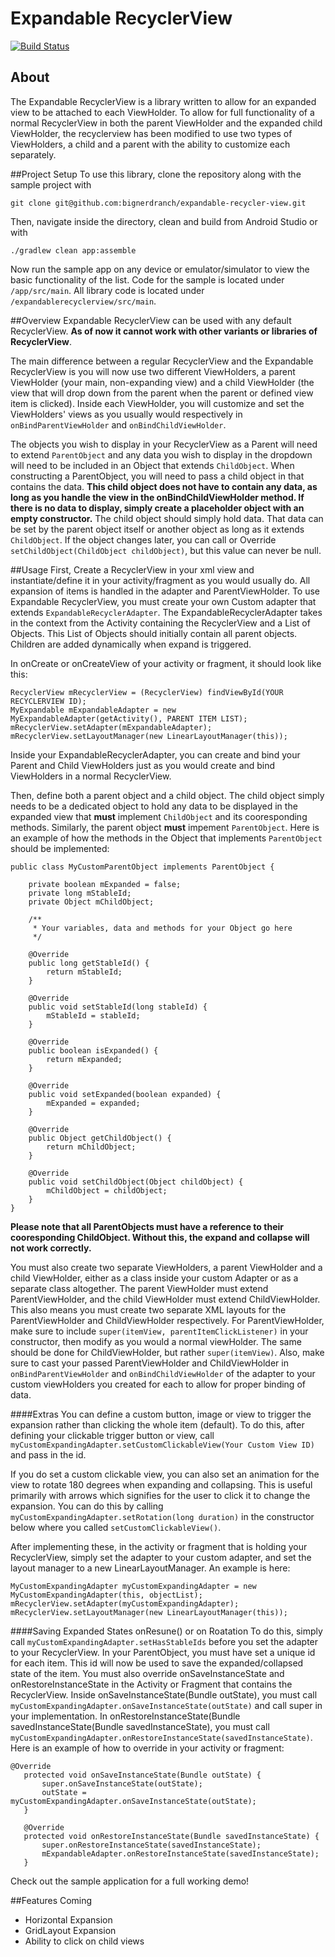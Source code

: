 # Expandable RecyclerView
[![Build Status](https://magnum.travis-ci.com/bignerdranch/expandable-recycler-view.svg?token=cHtfwvsfoiWYD2CaiRkc&branch=master)](https://magnum.travis-ci.com/bignerdranch/expandable-recycler-view)

## About
The Expandable RecyclerView is a library written to allow for an expanded view to be attached to each ViewHolder. To allow for full functionality of a normal RecyclerView in both the parent ViewHolder and the expanded child ViewHolder, the recyclerview has been modified to use two types of ViewHolders, a child and a parent with the ability to customize each separately.

##Project Setup
To use this library, clone the repository along with the sample project with
```
git clone git@github.com:bignerdranch/expandable-recycler-view.git
```

Then, navigate inside the directory, clean and build from Android Studio or with
```
./gradlew clean app:assemble
```

Now run the sample app on any device or emulator/simulator to view the basic functionality of the list. Code for the sample is located under ```/app/src/main```. All library code is located under ```/expandablerecyclerview/src/main```.

##Overview
Expandable RecyclerView can be used with any default RecyclerView. **As of now it cannot work with other variants or libraries of RecyclerView**.

The main difference between a regular RecyclerView and the Expandable RecyclerView is you will now use two different ViewHolders, a parent ViewHolder (your main, non-expanding view) and a child ViewHolder (the view that will drop down from the parent when the parent or defined view item is clicked). Inside each ViewHolder, you will customize and set the ViewHolders' views as you usually would respectively in ```onBindParentViewHolder``` and ```onBindChildViewHolder```.

The objects you wish to display in your RecyclerView as a Parent will need to extend ```ParentObject``` and any data you wish to display in the dropdown will need to be included in an Object that extends ```ChildObject```. When constructing a ParentObject, you will need to pass a child object in that contains the data. **This child object does not have to contain any data, as long as you handle the view in the onBindChildViewHolder method. If there is no data to display, simply create a placeholder object with an empty constructor.** The child object should simply hold data. That data can be set by the parent object itself or another object as long as it extends ```ChildObject```. If the object changes later, you can call or Override ```setChildObject(ChildObject childObject)```, but this value can never be null.

##Usage
 First, Create a RecyclerView in your xml view and instantiate/define it in your activity/fragment as you would usually do. All expansion of items is handled in the adapter and ParentViewHolder. To use Expandable RecyclerView, you must create your own Custom adapter that extends ```ExpandableRecyclerAdapter```. The ExpandableRecyclerAdapter takes in the context from the Activity containing the RecyclerView and a List of Objects. This List of Objects should initially contain all parent objects. Children are added dynamically when expand is triggered.

 In onCreate or onCreateView of your activity or fragment, it should look like this:
```
RecyclerView mRecyclerView = (RecyclerView) findViewById(YOUR RECYCLERVIEW ID);
MyExpandable mExpandableAdapter = new MyExpandableAdapter(getActivity(), PARENT ITEM LIST);
mRecyclerView.setAdapter(mExpandableAdapter);
mRecyclerView.setLayoutManager(new LinearLayoutManager(this));
```
 Inside your ExpandableRecyclerAdapter, you can create and bind your Parent and Child ViewHolders just as you would create and bind ViewHolders in a normal RecyclerView.

 Then, define both a parent object and a child object. The child object simply needs to be a dedicated object to hold any data to be displayed in the expanded view that **must** implement ```ChildObject``` and its cooresponding methods. Similarly, the parent object **must** impement ```ParentObject```. Here is an example of how the methods in the Object that implements ```ParentObject``` should be implemented:
```
public class MyCustomParentObject implements ParentObject {

    private boolean mExpanded = false;
    private long mStableId;
    private Object mChildObject;

    /**
     * Your variables, data and methods for your Object go here
     */
     
    @Override
    public long getStableId() {
        return mStableId;
    }

    @Override
    public void setStableId(long stableId) {
        mStableId = stableId;
    }

    @Override
    public boolean isExpanded() {
        return mExpanded;
    }

    @Override
    public void setExpanded(boolean expanded) {
        mExpanded = expanded;
    }

    @Override
    public Object getChildObject() {
        return mChildObject;
    }

    @Override
    public void setChildObject(Object childObject) {
        mChildObject = childObject;
    }
}
```
**Please note that all ParentObjects must have a reference to their cooresponding ChildObject. Without this, the expand and collapse will not work correctly.**

 You must also create two separate ViewHolders, a parent ViewHolder and a child ViewHolder, either as a class inside your custom Adapter or as a separate class altogether. The parent ViewHolder must extend ParentViewHolder, and the child ViewHolder must extend ChildViewHolder. This also means you must create two separate XML layouts for the ParentViewHolder and ChildViewHolder respectively. For ParentViewHolder, make sure to include ```super(itemView, parentItemClickListener)``` in your constructor, then modify as you would a normal viewHolder. The same should be done for ChildViewHolder, but rather ```super(itemView)```. Also, make sure to cast your passed ParentViewHolder and ChildViewHolder in ```onBindParentViewHolder``` and ```onBindChildViewHolder``` of the adapter to your custom viewHolders you created for each to allow for proper binding of data.
 
  ####Extras
 You can define a custom button, image or view to trigger the expansion rather than clicking the whole item (default). To do this, after defining your clickable trigger button or view, call ```myCustomExpandingAdapter.setCustomClickableView(Your Custom View ID)``` and pass in the id.
 
 If you do set a custom clickable view, you can also set an animation for the view to rotate 180 degrees when expanding and collapsing. This is useful primarily with arrows which signifies for the user to click it to change the expansion. You can do this by calling ```myCustomExpandingAdapter.setRotation(long duration)``` in the constructor below where you called ```setCustomClickableView()```.
 
 After implementing these, in the activity or fragment that is holding your RecyclerView, simply set the adapter to your custom adapter, and set the layout manager to a new LinearLayoutManager. An example is here:
 
 ```
 MyCustomExpandingAdapter myCustomExpandingAdapter = new MyCustomExpandingAdapter(this, objectList);
 mRecyclerView.setAdapter(myCustomExpandingAdapter);
 mRecyclerView.setLayoutManager(new LinearLayoutManager(this));
 ```
 
 ####Saving Expanded States onResune() or on Roatation
 To do this, simply call ```myCustomExpandingAdapter.setHasStableIds``` before you set the adapter to your RecyclerView. In your ParentObject, you must have set a unique id for each item. This id will now be used to save the expanded/collapsed state of the item. You must also override onSaveInstanceState and onRestoreInstanceState in the Activity or Fragment that contains the RecyclerView. Inside onSaveInstanceState(Bundle outState), you must call ```myCustomExpandingAdapter.onSaveInstanceState(outState)``` and call super in your implementation. In onRestoreInstanceState(Bundle savedInstanceState(Bundle savedInstanceState), you must call ```myCustomExpandingAdapter.onRestoreInstanceState(savedInstanceState)```. Here is an example of how to override in your activity or fragment:
 
 ```
 @Override
    protected void onSaveInstanceState(Bundle outState) {
        super.onSaveInstanceState(outState);
        outState = myCustomExpandingAdapter.onSaveInstanceState(outState);
    }

    @Override
    protected void onRestoreInstanceState(Bundle savedInstanceState) {
        super.onRestoreInstanceState(savedInstanceState);
        mExpandableAdapter.onRestoreInstanceState(savedInstanceState);
    }
 ```
Check out the sample application for a full working demo!
 
##Features Coming
  - Horizontal Expansion
  - GridLayout Expansion
  - Ability to click on child views
